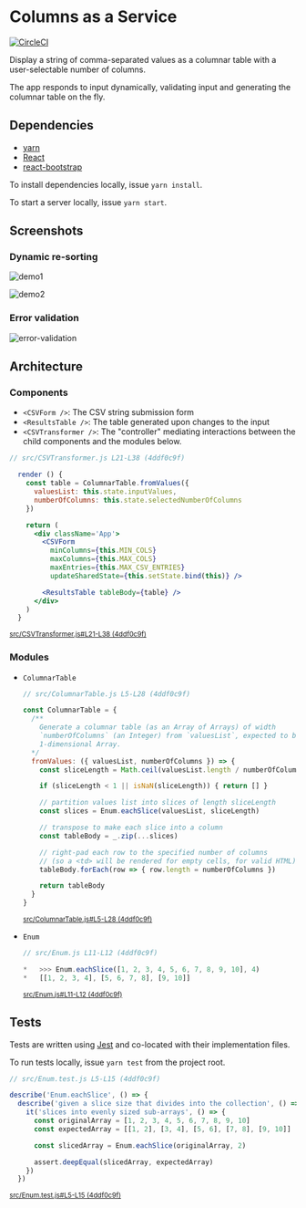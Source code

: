 Columns as a Service
====================

[![CircleCI](https://circleci.com/gh/jkrmr/columns-as-a-service.svg?style=svg)](https://circleci.com/gh/jkrmr/columns-as-a-service)

Display a string of comma-separated values as a columnar table with a
user-selectable number of columns.

The app responds to input dynamically, validating input and generating the
columnar table on the fly.

Dependencies
------------

* [yarn](https://yarnpkg.com/lang/en/docs/install/)
* [React](https://facebook.github.io/react/)
* [react-bootstrap](https://github.com/react-bootstrap/react-bootstrap)

To install dependencies locally, issue `yarn install`.

To start a server locally, issue `yarn start`.

Screenshots
-----------

### Dynamic re-sorting

![demo1](https://user-images.githubusercontent.com/4433943/29000089-edaf4428-7a2e-11e7-8833-79701decc13c.png)

![demo2](https://user-images.githubusercontent.com/4433943/29000090-edb457b0-7a2e-11e7-9508-032d24b7685c.png)

### Error validation

![error-validation](https://user-images.githubusercontent.com/4433943/29000091-edb5b128-7a2e-11e7-9238-7465f8ccc519.png)


Architecture
------------

### Components

* `<CSVForm />`: The CSV string submission form
* `<ResultsTable />`: The table generated upon changes to the input
* `<CSVTransformer />`: The "controller" mediating interactions between the
  child components and the modules below.

```jsx
// src/CSVTransformer.js L21-L38 (4ddf0c9f)

  render () {
    const table = ColumnarTable.fromValues({
      valuesList: this.state.inputValues,
      numberOfColumns: this.state.selectedNumberOfColumns
    })

    return (
      <div className='App'>
        <CSVForm
          minColumns={this.MIN_COLS}
          maxColumns={this.MAX_COLS}
          maxEntries={this.MAX_CSV_ENTRIES}
          updateSharedState={this.setState.bind(this)} />

        <ResultsTable tableBody={table} />
      </div>
    )
  }
```
<sup>
  <a href="https://github.com/jkrmr/columns-as-a-service/blob/4ddf0c9f/src/CSVTransformer.js#L21-L38">
    src/CSVTransformer.js#L21-L38 (4ddf0c9f)
  </a>
</sup>

### Modules

* `ColumnarTable`

  ```javascript
  // src/ColumnarTable.js L5-L28 (4ddf0c9f)

  const ColumnarTable = {
    /**
      Generate a columnar table (as an Array of Arrays) of width
      `numberOfColumns` (an Integer) from `valuesList`, expected to be a
      1-dimensional Array.
    */
    fromValues: ({ valuesList, numberOfColumns }) => {
      const sliceLength = Math.ceil(valuesList.length / numberOfColumns)

      if (sliceLength < 1 || isNaN(sliceLength)) { return [] }

      // partition values list into slices of length sliceLength
      const slices = Enum.eachSlice(valuesList, sliceLength)

      // transpose to make each slice into a column
      const tableBody = _.zip(...slices)

      // right-pad each row to the specified number of columns
      // (so a <td> will be rendered for empty cells, for valid HTML)
      tableBody.forEach(row => { row.length = numberOfColumns })

      return tableBody
    }
  }
  ```
  <sup>
    <a href="https://github.com/jkrmr/columns-as-a-service/blob/4ddf0c9f/src/ColumnarTable.js#L5-L28">
      src/ColumnarTable.js#L5-L28 (4ddf0c9f)
    </a>
  </sup>


* `Enum`

  ```javascript
  // src/Enum.js L11-L12 (4ddf0c9f)

  *   >>> Enum.eachSlice([1, 2, 3, 4, 5, 6, 7, 8, 9, 10], 4)
  *   [[1, 2, 3, 4], [5, 6, 7, 8], [9, 10]]
  ```
  <sup>
    <a href="https://github.com/jkrmr/columns-as-a-service/blob/4ddf0c9f/src/Enum.js#L11-L12">
      src/Enum.js#L11-L12 (4ddf0c9f)
    </a>
  </sup>


Tests
-----

Tests are written using [Jest](https://facebook.github.io/jest/) and co-located
with their implementation files.

To run tests locally, issue `yarn test` from the project root.

```javascript
// src/Enum.test.js L5-L15 (4ddf0c9f)

describe('Enum.eachSlice', () => {
  describe('given a slice size that divides into the collection', () => {
    it('slices into evenly sized sub-arrays', () => {
      const originalArray = [1, 2, 3, 4, 5, 6, 7, 8, 9, 10]
      const expectedArray = [[1, 2], [3, 4], [5, 6], [7, 8], [9, 10]]

      const slicedArray = Enum.eachSlice(originalArray, 2)

      assert.deepEqual(slicedArray, expectedArray)
    })
  })
```
<sup>
  <a href="https://github.com/jkrmr/columns-as-a-service/blob/4ddf0c9f/src/Enum.test.js#L5-L15">
    src/Enum.test.js#L5-L15 (4ddf0c9f)
  </a>
</sup>
